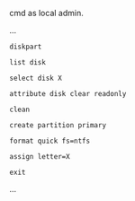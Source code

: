 cmd as local admin. 

...

`diskpart` 

`list disk`

`select disk X`

`attribute disk clear readonly`

`clean`

`create partition primary`

`format quick fs=ntfs`

`assign letter=X`

`exit`

...
